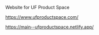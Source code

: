 Website for UF Product Space

https://www.ufproductspace.com/

https://main--ufproductspace.netlify.app/
